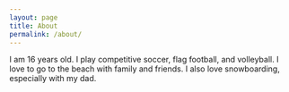 ```yaml
---
layout: page
title: About
permalink: /about/
---
```

I am 16 years old. I play competitive soccer, flag football, and volleyball. I love to go to the beach with family and friends. I also love snowboarding, especially with my dad. 

<style>
    /* Style looks pretty compact, trace grid-container and grid-item in the code */
    .grid-container {
        display: grid;
        grid-template-columns: repeat(auto-fill, minmax(150px, 1fr)); /* Dynamic columns */
        gap: 10px;
    }
    .grid-item {
        text-align: center;
    }
    .grid-item img {
        width: 100%;
        height: 100px; /* Fixed height for uniformity */
        object-fit: contain; /* Ensure the image fits within the fixed height */
    }
    .grid-item p {
        margin: 5px 0; /* Add some margin for spacing */
    }
</style>

<!-- This grid_container class is for the CSS styling, the id is for JavaScript connection -->
<div class="grid-container" id="grid_container">
    <!-- content will be added here by JavaScript -->
</div>

<script>
    // 1. Make a connection to the HTML container defined in the HTML div
    var container = document.getElementById("grid_container"); // This container connects to the HTML div

    // 2. Define a JavaScript object for our http source and our data rows for the Living in the World grid
    var http_source = "https://upload.wikimedia.org/wikipedia/commons/";
    var living_in_the_world = [
        {"flag": "0/01/Flag_of_California.svg", "greeting": "Hey", "description": "California - forever"},
        {"flag": "b/b9/Flag_of_Oregon.svg", "greeting": "Hi", "description": "Oregon - 9 years"},
        {"flag": "b/be/Flag_of_England.svg", "greeting": "Alright mate", "description": "England - 2 years"},
        {"flag": "e/ef/Flag_of_Hawaii.svg", "greeting": "Aloha", "description": "Hawaii - 2 years"},
    ]; 
    
    // 3a. Consider how to update style count for size of container
    // The grid-template-columns has been defined as dynamic with auto-fill and minmax

    // 3b. Build grid items inside of our container for each row of data
    for (const location of living_in_the_world) {
        // Create a "div" with "class grid-item" for each row
        var gridItem = document.createElement("div");
        gridItem.className = "grid-item";  // This class name connects the gridItem to the CSS style elements
        // Add "img" HTML tag for the flag
        var img = document.createElement("img");
        img.src = http_source + location.flag; // concatenate the source and flag
        img.alt = location.flag + " Flag"; // add alt text for accessibility

        // Add "p" HTML tag for the description
        var description = document.createElement("p");
        description.textContent = location.description; // extract the description

        // Add "p" HTML tag for the greeting
        var greeting = document.createElement("p");
        greeting.textContent = location.greeting;  // extract the greeting

        // Append img and p HTML tags to the grid item DIV
        gridItem.appendChild(img);
        gridItem.appendChild(description);
        gridItem.appendChild(greeting);

        // Append the grid item DIV to the container DIV
        container.appendChild(gridItem);
    }
</script>